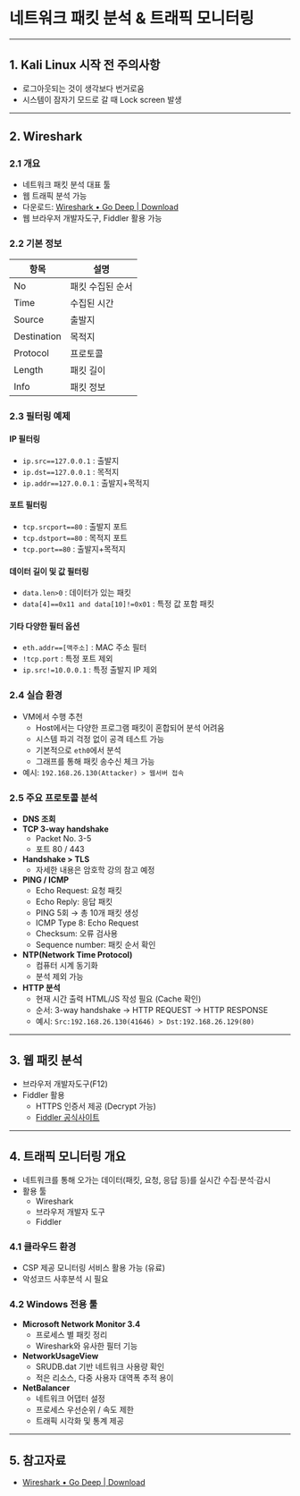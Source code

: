 # 네트워크 패킷 분석 & 트래픽 모니터링

---

## 1. Kali Linux 시작 전 주의사항
- 로그아웃되는 것이 생각보다 번거로움
- 시스템이 잠자기 모드로 갈 때 Lock screen 발생

---

## 2. Wireshark

### 2.1 개요
- 네트워크 패킷 분석 대표 툴
- 웹 트래픽 분석 가능
- 다운로드: [Wireshark • Go Deep | Download](https://www.wireshark.org/download.html)
- 웹 브라우저 개발자도구, Fiddler 활용 가능

### 2.2 기본 정보
| 항목 | 설명 |
|------|------|
| No | 패킷 수집된 순서 |
| Time | 수집된 시간 |
| Source | 출발지 |
| Destination | 목적지 |
| Protocol | 프로토콜 |
| Length | 패킷 길이 |
| Info | 패킷 정보 |

### 2.3 필터링 예제

#### IP 필터링
- `ip.src==127.0.0.1` : 출발지
- `ip.dst==127.0.0.1` : 목적지
- `ip.addr==127.0.0.1` : 출발지+목적지

#### 포트 필터링
- `tcp.srcport==80` : 출발지 포트
- `tcp.dstport==80` : 목적지 포트
- `tcp.port==80` : 출발지+목적지

#### 데이터 길이 및 값 필터링
- `data.len>0` : 데이터가 있는 패킷
- `data[4]==0x11 and data[10]!=0x01` : 특정 값 포함 패킷

#### 기타 다양한 필터 옵션
- `eth.addr==[맥주소]` : MAC 주소 필터
- `!tcp.port` : 특정 포트 제외
- `ip.src!=10.0.0.1` : 특정 출발지 IP 제외

### 2.4 실습 환경
- VM에서 수행 추천
  - Host에서는 다양한 프로그램 패킷이 혼합되어 분석 어려움
  - 시스템 파괴 걱정 없이 공격 테스트 가능
  - 기본적으로 `eth0`에서 분석
  - 그래프를 통해 패킷 송수신 체크 가능
- 예시: `192.168.26.130(Attacker) > 웹서버 접속`

### 2.5 주요 프로토콜 분석
- **DNS 조회**
- **TCP 3-way handshake**
  - Packet No. 3-5
  - 포트 80 / 443
- **Handshake > TLS**
  - 자세한 내용은 암호학 강의 참고 예정
- **PING / ICMP**
  - Echo Request: 요청 패킷
  - Echo Reply: 응답 패킷
  - PING 5회 → 총 10개 패킷 생성
  - ICMP Type 8: Echo Request
  - Checksum: 오류 검사용
  - Sequence number: 패킷 순서 확인
- **NTP(Network Time Protocol)**
  - 컴퓨터 시계 동기화
  - 분석 제외 가능
- **HTTP 분석**
  - 현재 시간 출력 HTML/JS 작성 필요 (Cache 확인)
  - 순서: 3-way handshake → HTTP REQUEST → HTTP RESPONSE
  - 예시: `Src:192.168.26.130(41646) > Dst:192.168.26.129(80)`

---

## 3. 웹 패킷 분석
- 브라우저 개발자도구(F12)
- Fiddler 활용
  - HTTPS 인증서 제공 (Decrypt 가능)
  - [Fiddler 공식사이트](https://www.telerik.com/fiddler)

---

## 4. 트래픽 모니터링 개요
- 네트워크를 통해 오가는 데이터(패킷, 요청, 응답 등)를 실시간 수집·분석·감시
- 활용 툴
  - Wireshark
  - 브라우저 개발자 도구
  - Fiddler

### 4.1 클라우드 환경
- CSP 제공 모니터링 서비스 활용 가능 (유료)
- 악성코드 사후분석 시 필요

### 4.2 Windows 전용 툴
- **Microsoft Network Monitor 3.4**
  - 프로세스 별 패킷 정리
  - Wireshark와 유사한 필터 기능
- **NetworkUsageView**
  - SRUDB.dat 기반 네트워크 사용량 확인
  - 적은 리소스, 다중 사용자 대역폭 추적 용이
- **NetBalancer**
  - 네트워크 어댑터 설정
  - 프로세스 우선순위 / 속도 제한
  - 트래픽 시각화 및 통계 제공

---

## 5. 참고자료
- [Wireshark • Go Deep | Download](https://www.wireshark.org/download.html)